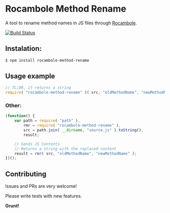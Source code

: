 # Rocambole Method Rename

A tool to rename method names in JS files through [Rocambole](https://github.com/millermedeiros/rocambole).

[![Build Status](https://travis-ci.org/leobalter/rocambole-method-rename.svg)](https://travis-ci.org/leobalter/rocambole-method-rename)

## Instalation:

```sh
$ npm install rocambole-method-rename
```

## Usage example

```js
// TL;DR, it returns a string
require( "rocambole-method-rename" )( src, "oldMethodName", "newMethodName" );
```

### Other:

```js
(function() {
	var path = require( "path" ),
		rmr = require( "rocambole-method-rename" ),
		src = path.join( __dirname, "source.js" ).toString(),
		result;

	// Sends JS Contents
	// Returns a string with the replaced content
	result = rmr( src, "oldMethodName", "newMethodName" );
})();
```

## Contributing

Issues and PRs are very welcome!

Please write tests with new features.

**Grunt!**

